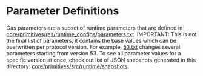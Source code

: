 # Parameter Definitions

Gas parameters are a subset of runtime parameters that are defined in
[core/primitives/res/runtime_configs/parameters.txt](https://github.com/near/nearcore/blob/master/core/primitives/res/runtime_configs/parameters.txt).
IMPORTANT: This is not the final list of parameters, it contains the base values
which can be overwritten per protocol version. For example,
[53.txt](core/primitives/res/runtime_configs/53.txt) changes several parameters
starting from version 53. To see all parameter values for a specific version at
once, check out list of JSON snapshots generated in this directory:
[core/primitives/src/runtime/snapshots](https://github.com/near/nearcore/blob/master/core/primitives/src/runtime/snapshots).

<!-- TODO: How to add a new parameter -->
<!-- TODO: Runtime Config Store -->
